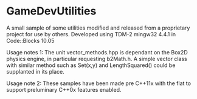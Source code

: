 # GameDevUtilities
A small sample of some utilities modified and released from a proprietary project for use by others.
Developed using TDM-2 mingw32 4.4.1 in Code::Blocks 10.05

Usage notes 1: The unit vector_methods.hpp is dependant on the Box2D physics engine, in particular requesting b2Math.h.
A simple vector class with similar method such as Set(x,y) and LengthSquared() could be supplanted in its place.

Usage note 2: These samples have been made pre C++11x with the flat to support preluminary C++0x features enabled.
